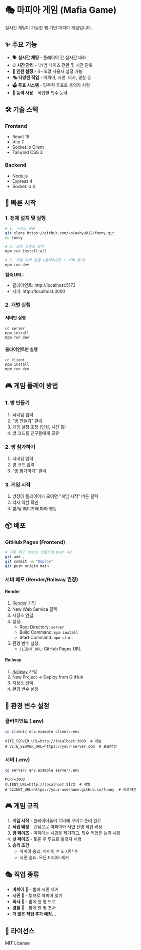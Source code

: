 # 🎭 마피아 게임 (Mafia Game)

실시간 채팅이 가능한 웹 기반 마피아 게임입니다.

## ✨ 주요 기능

- 🗣️ **실시간 채팅** - 플레이어 간 실시간 대화
- ⏰ **시간 관리** - 낮/밤 페이즈 전환 및 시간 단축
- 👥 **인원 설정** - 4~16명 사용자 설정 가능
- 🎭 **다양한 직업** - 마피아, 시민, 의사, 경찰 등
- 🗳️ **투표 시스템** - 민주적 투표로 용의자 처형
- 🎯 **능력 사용** - 직업별 특수 능력

## 🛠️ 기술 스택

### Frontend
- React 19
- Vite 7
- Socket.io Client
- Tailwind CSS 3

### Backend
- Node.js
- Express 4
- Socket.io 4

## 🚀 빠른 시작

### 1. 전체 설치 및 실행

```bash
# 1. 저장소 클론
git clone https://github.com/kojaehyuk12/funny.git
cd funny

# 2. 모든 의존성 설치
npm run install:all

# 3. 개발 서버 실행 (클라이언트 + 서버 동시)
npm run dev
```

**접속 URL:**
- 클라이언트: http://localhost:5173
- 서버: http://localhost:3000

### 2. 개별 실행

#### 서버만 실행
```bash
cd server
npm install
npm run dev
```

#### 클라이언트만 실행
```bash
cd client
npm install
npm run dev
```

## 🎮 게임 플레이 방법

### 1. 방 만들기
1. 닉네임 입력
2. "방 만들기" 클릭
3. 게임 설정 조정 (인원, 시간 등)
4. 방 코드를 친구들에게 공유

### 2. 방 참가하기
1. 닉네임 입력
2. 방 코드 입력
3. "방 참가하기" 클릭

### 3. 게임 시작
1. 방장이 플레이어가 모이면 "게임 시작" 버튼 클릭
2. 각자 역할 확인
3. 밤/낮 페이즈에 따라 행동

## 📦 배포

### GitHub Pages (Frontend)
```bash
# 자동 배포 (main 브랜치에 push 시)
git add .
git commit -m "Deploy"
git push origin main
```

### 서버 배포 (Render/Railway 권장)

#### Render
1. [Render](https://render.com) 가입
2. New Web Service 클릭
3. 저장소 연결
4. 설정:
   - Root Directory: `server`
   - Build Command: `npm install`
   - Start Command: `npm start`
5. 환경 변수 설정:
   - `CLIENT_URL`: GitHub Pages URL

#### Railway
1. [Railway](https://railway.app) 가입
2. New Project → Deploy from GitHub
3. 저장소 선택
4. 환경 변수 설정

## 🔧 환경 변수 설정

### 클라이언트 (.env)
```bash
cp client/.env.example client/.env
```

```env
VITE_SERVER_URL=http://localhost:3000  # 개발
# VITE_SERVER_URL=https://your-server.com  # 프로덕션
```

### 서버 (.env)
```bash
cp server/.env.example server/.env
```

```env
PORT=3000
CLIENT_URL=http://localhost:5173  # 개발
# CLIENT_URL=https://your-username.github.io/funny  # 프로덕션
```

## 🎮 게임 규칙

1. **게임 시작** - 플레이어들이 로비에 모이고 준비 완료
2. **직업 배정** - 랜덤으로 마피아와 시민 진영 직업 배정
3. **밤 페이즈** - 마피아는 시민을 제거하고, 특수 직업은 능력 사용
4. **낮 페이즈** - 토론 후 투표로 용의자 처형
5. **승리 조건**
   - 마피아 승리: 마피아 수 ≥ 시민 수
   - 시민 승리: 모든 마피아 제거

## 🎭 직업 종류

- **마피아** 🔪 - 밤에 시민 제거
- **시민** 👤 - 투표로 마피아 찾기
- **의사** 💉 - 밤에 한 명 보호
- **경찰** 👮 - 밤에 한 명 조사
- **더 많은 직업 추가 예정...**

## 📝 라이선스

MIT License
